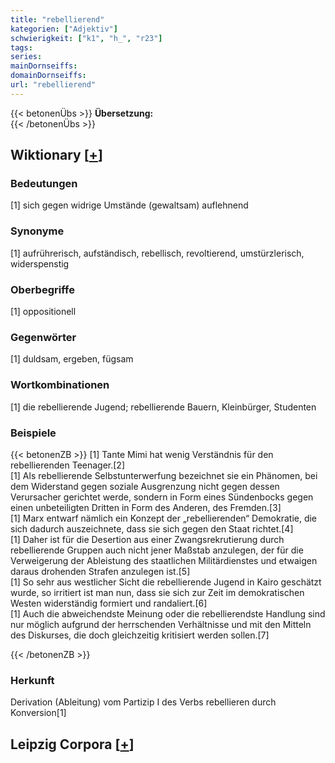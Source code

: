 ```yaml
---
title: "rebellierend"
kategorien: ["Adjektiv"]
schwierigkeit: ["k1", "h_", "r23"]
tags:
series:
mainDornseiffs:
domainDornseiffs:
url: "rebellierend"
---
```


{{< betonenÜbs >}}
**Übersetzung:**  
{{< /betonenÜbs >}}

## Wiktionary [[+](https://de.wiktionary.org/wiki/rebellierend)]

### Bedeutungen
[1] sich gegen widrige Umstände (gewaltsam) auflehnend  

### Synonyme
[1] aufrührerisch, aufständisch, rebellisch, revoltierend, umstürzlerisch, widerspenstig  

### Oberbegriffe
[1] oppositionell  

### Gegenwörter
[1] duldsam, ergeben, fügsam  

### Wortkombinationen
[1] die rebellierende Jugend; rebellierende Bauern, Kleinbürger, Studenten  

### Beispiele
{{< betonenZB >}}
[1] Tante Mimi hat wenig Verständnis für den rebellierenden Teenager.[2]  
[1] Als rebellierende Selbstunterwerfung bezeichnet sie ein Phänomen, bei dem Widerstand gegen soziale Ausgrenzung nicht gegen dessen Verursacher gerichtet werde, sondern in Form eines Sündenbocks gegen einen unbeteiligten Dritten in Form des Anderen, des Fremden.[3]  
[1] Marx entwarf nämlich ein Konzept der „rebellierenden“ Demokratie, die sich dadurch auszeichnete, dass sie sich gegen den Staat richtet.[4]  
[1] Daher ist für die Desertion aus einer Zwangsrekrutierung durch rebellierende Gruppen auch nicht jener Maßstab anzulegen, der für die Verweigerung der Ableistung des staatlichen Militärdienstes und etwaigen daraus drohenden Strafen anzulegen ist.[5]  
[1] So sehr aus westlicher Sicht die rebellierende Jugend in Kairo geschätzt wurde, so irritiert ist man nun, dass sie sich zur Zeit im demokratischen Westen widerständig formiert und randaliert.[6]  
[1] Auch die abweichendste Meinung oder die rebellierendste Handlung sind nur möglich aufgrund der herrschenden Verhältnisse und mit den Mitteln des Diskurses, die doch gleichzeitig kritisiert werden sollen.[7]  

{{< /betonenZB >}}
### Herkunft
Derivation (Ableitung) vom Partizip I des Verbs rebellieren durch Konversion[1]  


## Leipzig Corpora [[+](https://corpora.uni-leipzig.de/en/res?word=rebellierend&corpusId=deu_newscrawl-public_2018)]

